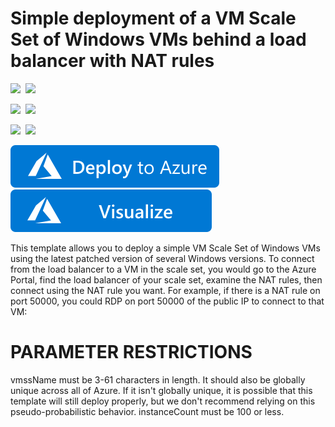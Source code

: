 # Simple deployment of a VM Scale Set of Windows VMs behind a load balancer with NAT rules

<IMG SRC="https://azurequickstartsservice.blob.core.windows.net/badges/201-vmss-windows-nat/PublicLastTestDate.svg" />&nbsp;
<IMG SRC="https://azurequickstartsservice.blob.core.windows.net/badges/201-vmss-windows-nat/PublicDeployment.svg" />&nbsp;

<IMG SRC="https://azurequickstartsservice.blob.core.windows.net/badges/201-vmss-windows-nat/FairfaxLastTestDate.svg" />&nbsp;
<IMG SRC="https://azurequickstartsservice.blob.core.windows.net/badges/201-vmss-windows-nat/FairfaxDeployment.svg" />&nbsp;

<IMG SRC="https://azurequickstartsservice.blob.core.windows.net/badges/201-vmss-windows-nat/BestPracticeResult.svg" />&nbsp;
<IMG SRC="https://azurequickstartsservice.blob.core.windows.net/badges/201-vmss-windows-nat/CredScanResult.svg" />&nbsp;

<a href="https://portal.azure.com/#create/Microsoft.Template/uri/https%3A%2F%2Fraw.githubusercontent.com%2FAzure%2Fazure-quickstart-templates%2Fmaster%2F201-vmss-windows-nat%2Fazuredeploy.json" target="_blank">
    <img src="https://raw.githubusercontent.com/Azure/azure-quickstart-templates/master/1-CONTRIBUTION-GUIDE/images/deploytoazure.svg?sanitize=true"/>
</a>
<a href="http://armviz.io/#/?load=https%3A%2F%2Fraw.githubusercontent.com%2FAzure%2Fazure-quickstart-templates%2Fmaster%2F201-vmss-windows-nat%2Fazuredeploy.json" target="_blank">
    <img src="https://raw.githubusercontent.com/Azure/azure-quickstart-templates/master/1-CONTRIBUTION-GUIDE/images/visualizebutton.svg?sanitize=true"/>
</a>

This template allows you to deploy a simple VM Scale Set of Windows VMs using the latest patched version of several Windows versions. To connect from the load balancer to a VM in the scale set, you would go to the Azure Portal, find the load balancer of your scale set, examine the NAT rules, then connect using the NAT rule you want. For example, if there is a NAT rule on port 50000, you could RDP on port 50000 of the public IP to connect to that VM:

PARAMETER RESTRICTIONS
======================

vmssName must be 3-61 characters in length. It should also be globally unique across all of Azure. If it isn't globally unique, it is possible that this template will still deploy properly, but we don't recommend relying on this pseudo-probabilistic behavior.
instanceCount must be 100 or less.

